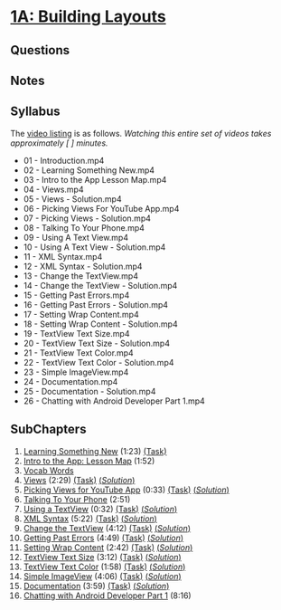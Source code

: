 # [1A: Building Layouts](https://www.udacity.com/course/viewer#!/c-ud837/l-4027328704)

## Questions


## Notes


## Syllabus

The [video listing](https://www.udacity.com/course/progress#!/c-ud837) is as follows. _Watching this entire set of videos takes approximately [ ] minutes._

* 01 - Introduction.mp4
* 02 - Learning Something New.mp4
* 03 - Intro to the App Lesson Map.mp4
* 04 - Views.mp4
* 05 - Views - Solution.mp4
* 06 - Picking Views For YouTube App.mp4
* 07 - Picking Views - Solution.mp4
* 08 - Talking To Your Phone.mp4
* 09 - Using A Text View.mp4
* 10 - Using A Text View - Solution.mp4
* 11 - XML Syntax.mp4
* 12 - XML Syntax - Solution.mp4
* 13 - Change the TextView.mp4
* 14 - Change the TextView - Solution.mp4
* 15 - Getting Past Errors.mp4
* 16 - Getting Past Errors - Solution.mp4
* 17 - Setting Wrap Content.mp4
* 18 - Setting Wrap Content - Solution.mp4
* 19 - TextView Text Size.mp4
* 20 - TextView Text Size - Solution.mp4
* 21 - TextView Text Color.mp4
* 22 - TextView Text Color - Solution.mp4
* 23 - Simple ImageView.mp4
* 24 - Documentation.mp4
* 25 - Documentation - Solution.mp4
* 26 - Chatting with Android Developer Part 1.mp4

## **SubChapters**

1. [Learning Something New](https://www.udacity.com/course/viewer#!/c-ud837/l-4027328704/e-4347158586/m-4329550790) (1:23) [(Task)](https://www.udacity.com/course/viewer#!/c-ud837/l-4027328704/e-4347158586/m-4330701653)
2. [Intro to the App: Lesson Map](https://www.udacity.com/course/viewer#!/c-ud837/l-4027328704/m-4329550791) (1:52)
3. [Vocab Words](https://www.udacity.com/course/viewer#!/c-ud837/l-4027328704/m-4441429407)
4. [Views](https://www.udacity.com/course/viewer#!/c-ud837/l-4027328704/e-4233158633/m-4329550794) (2:29) [(Task)](https://www.udacity.com/course/viewer#!/c-ud837/l-4027328704/e-4233158633/m-4199238654) [(*Solution*)](https://www.udacity.com/course/viewer#!/c-ud837/l-4027328704/e-4233158633/m-4329550795)
5. [Picking Views for YouTube App](https://www.udacity.com/course/viewer#!/c-ud837/l-4027328704/e-4247658643/m-4329550797) (0:33) [(Task)](https://www.udacity.com/course/viewer#!/c-ud837/l-4027328704/e-4247658643/m-4253748585) [(*Solution*)](https://www.udacity.com/course/viewer#!/c-ud837/l-4027328704/e-4247658643/m-4329550798)
6. [Talking To Your Phone](https://www.udacity.com/course/viewer#!/c-ud837/l-4027328704/m-4329550799) (2:51)
7. [Using a TextView](https://www.udacity.com/course/viewer#!/c-ud837/l-4027328704/e-4247268609/m-4329550801) (0:32) [(Task)](https://www.udacity.com/course/viewer#!/c-ud837/l-4027328704/e-4247268609/m-4203488642) [(*Solution*)](https://www.udacity.com/course/viewer#!/c-ud837/l-4027328704/e-4247268609/m-4329550802)
8. [XML Syntax](https://www.udacity.com/course/viewer#!/c-ud837/l-4027328704/e-4255518599/m-4329550803) (5:22) [(Task)](https://www.udacity.com/course/viewer#!/c-ud837/l-4027328704/e-4255518599/m-4320319649) [(*Solution*)](https://www.udacity.com/course/viewer#!/c-ud837/l-4027328704/e-4255518599/m-4329550804)
9. [Change the TextView](https://www.udacity.com/course/viewer#!/c-ud837/l-4027328704/e-4207588674/m-4237118662) (4:12) [(Task)](https://www.udacity.com/course/viewer#!/c-ud837/l-4027328704/e-4207588674/m-4256368565) [(*Solution*)](https://www.udacity.com/course/viewer#!/c-ud837/l-4027328704/e-4207588674/m-4240748617)
10. [Getting Past Errors](https://www.udacity.com/course/viewer#!/c-ud837/l-4027328704/e-4249738587/m-4246818782) (4:49) [(Task)](https://www.udacity.com/course/viewer#!/c-ud837/l-4027328704/e-4249738587/m-4240938759) [(*Solution*)](https://www.udacity.com/course/viewer#!/c-ud837/l-4027328704/e-4249738587/m-4251958544)
11. [Setting Wrap Content](https://www.udacity.com/course/viewer#!/c-ud837/l-4027328704/e-4256058551/m-4329550806) (2:42) [(Task)](https://www.udacity.com/course/viewer#!/c-ud837/l-4027328704/e-4256058551/m-4196078618) [(*Solution*)](https://www.udacity.com/course/viewer#!/c-ud837/l-4027328704/e-4256058551/m-4329550807)
12. [TextView Text Size](https://www.udacity.com/course/viewer#!/c-ud837/l-4027328704/e-4242778684/m-4329550809) (3:12) [(Task)](https://www.udacity.com/course/viewer#!/c-ud837/l-4027328704/e-4242778684/m-4199758629) [(*Solution*)](https://www.udacity.com/course/viewer#!/c-ud837/l-4027328704/e-4242778684/m-4329550810)
13. [TextView Text Color](https://www.udacity.com/course/viewer#!/c-ud837/l-4027328704/e-4199898569/m-4329550812) (1:58) [(Task)](https://www.udacity.com/course/viewer#!/c-ud837/l-4027328704/e-4199898569/m-4243758682) [(*Solution*)](https://www.udacity.com/course/viewer#!/c-ud837/l-4027328704/e-4199898569/m-4329550813)
14. [Simple ImageView](https://www.udacity.com/course/viewer#!/c-ud837/l-4027328704/e-4198318583/m-4371779348) (4:06) [(Task)](https://www.udacity.com/course/viewer#!/c-ud837/l-4027328704/e-4198318583/m-4240918674) [(*Solution*)](https://www.udacity.com/course/viewer#!/c-ud837/l-4027328704/e-4198318583/m-4380109768)
15. [Documentation](https://www.udacity.com/course/viewer#!/c-ud837/l-4027328704/e-4238658604/m-4329550815) (3:59) [(Task)](https://www.udacity.com/course/viewer#!/c-ud837/l-4027328704/e-4238658604/m-4231208640) [(*Solution*)](https://www.udacity.com/course/viewer#!/c-ud837/l-4027328704/e-4238658604/m-4329550816)
16. [Chatting with Android Developer Part 1](https://www.udacity.com/course/viewer#!/c-ud837/l-4027328704/m-4253158616) (8:16)
